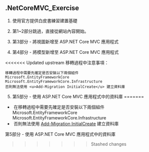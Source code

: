 ## .NetCoreMVC_Exercise
1. 使用官方提供白皮書練習建置基礎

2. 第1~2部分跳過，直接從網站內容開始。

3. 第3部分 - 將視圖新增至 ASP.NET Core MVC 應用程式

4. 第4部分 - 將模型新增至 ASP.NET Core MVC 應用程式

<<<<<<< Updated upstream
   移轉過程中注意事項：

   ```
   移轉過程中需要先確定是否安裝以下兩個組件
   Microsoft.EntityFrameworkCore
   Microsoft.EntityFrameworkCore.Infrastructure
   否則無法使用 <u>Add-Migration InitialCreate</u> 建立資料庫
   ```

5. 第5部分 - 使用 ASP.NET Core MVC 應用程式中的資料庫
=======
- ​	在移轉過程中需要先確定是否安裝以下兩個組件
  ​			Microsoft.EntityFrameworkCore
  ​			Microsoft.EntityFrameworkCore.Infrastructure
- ​	否則無法使用 <u>Add-Migration InitialCreate</u> 建立資料庫

第5部分 - 使用 ASP.NET Core MVC 應用程式中的資料庫
>>>>>>> Stashed changes
